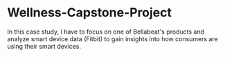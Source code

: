 # Wellness-Capstone-Project
In this case study, I have to focus on one of Bellabeat's products and analyze smart device data (Fitbit) to gain insights into how consumers are using their smart devices.
